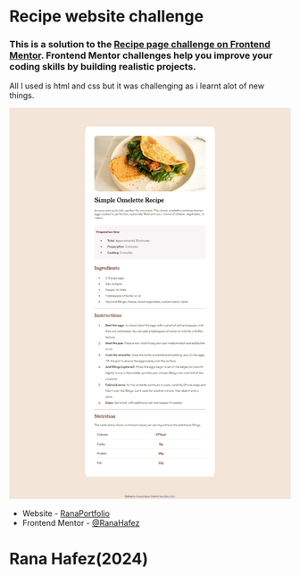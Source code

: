 # Recipe website challenge

### This is a solution to the [Recipe page challenge on Frontend Mentor](https://www.frontendmentor.io/challenges/recipe-page-KiTsR8QQKm). Frontend Mentor challenges help you improve your coding skills by building realistic projects.

All I used is html and css but it was challenging as i learnt alot of new things.

![My Solution](image.png)

- Website - [RanaPortfolio](https://portofolio-8jzk.onrender.com/)
- Frontend Mentor - [@RanaHafez](https://www.frontendmentor.io/profile/RanaHafez)

# Rana Hafez(2024)
